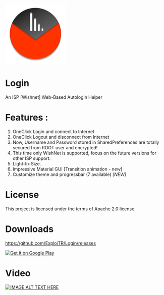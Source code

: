 ![ALT TEXT](https://raw.githubusercontent.com/ExploiTR/Login/master/app/src/main/res/mipmap-xxxhdpi/ic_launcher.png)

# Login 
An ISP [Wishnet] Web-Based Autologin Helper 

# Features :
1. OneClick Login and connect to Internet
2. OneClick Logout and disconnect from Internet
3. Now, Username and Password stored in SharedPreferences are totally secured from ROOT user and encrypted!
4. This time only WishNet is supported, focus on the future versions for other ISP support.
5. Light-In-Size.
6. Impressive Material GUI [Transition animation - *new*]
7. Customize theme and progressbar (7 available) *[NEW]*


# License
This project is licensed under the terms of Apache 2.0 license.

# Downloads
https://github.com/ExploiTR/Login/releases

<a href='https://play.google.com/store/apps/details?id=app.exploitr.login.free&pcampaignid=MKT-Other-global-all-co-prtnr-py-PartBadge-Mar2515-1'><img alt='Get it on Google Play' width=360 height=140 src='https://play.google.com/intl/en_us/badges/images/generic/en_badge_web_generic.png'/></a>

# Video
[![IMAGE ALT TEXT HERE](https://img.youtube.com/vi/Csj9p_hn9FE/0.jpg)](https://www.youtube.com/watch?v=Csj9p_hn9FE)

